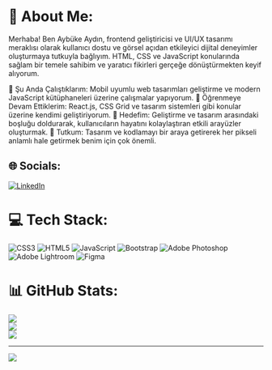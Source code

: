 # 💫 About Me:
Merhaba! Ben Aybüke Aydın, frontend geliştiricisi ve UI/UX tasarımı meraklısı olarak kullanıcı dostu ve görsel açıdan etkileyici dijital deneyimler oluşturmaya tutkuyla bağlıyım. HTML, CSS ve JavaScript konularında sağlam bir temele sahibim ve yaratıcı fikirleri gerçeğe dönüştürmekten keyif alıyorum.

🔭 Şu Anda Çalıştıklarım: Mobil uyumlu web tasarımları geliştirme ve modern JavaScript kütüphaneleri üzerine çalışmalar yapıyorum.
🌱 Öğrenmeye Devam Ettiklerim: React.js, CSS Grid ve tasarım sistemleri gibi konular üzerine kendimi geliştiriyorum.
🌟 Hedefim: Geliştirme ve tasarım arasındaki boşluğu doldurarak, kullanıcıların hayatını kolaylaştıran etkili arayüzler oluşturmak.
🎨 Tutkum: Tasarım ve kodlamayı bir araya getirerek her pikseli anlamlı hale getirmek benim için çok önemli.



## 🌐 Socials:
[![LinkedIn](https://img.shields.io/badge/LinkedIn-%230077B5.svg?logo=linkedin&logoColor=white)](https://linkedin.com/in/https://www.linkedin.com/in/ayb%C3%BCke-aydin-568a89240/) 

# 💻 Tech Stack:
![CSS3](https://img.shields.io/badge/css3-%231572B6.svg?style=for-the-badge&logo=css3&logoColor=white) ![HTML5](https://img.shields.io/badge/html5-%23E34F26.svg?style=for-the-badge&logo=html5&logoColor=white) ![JavaScript](https://img.shields.io/badge/javascript-%23323330.svg?style=for-the-badge&logo=javascript&logoColor=%23F7DF1E) ![Bootstrap](https://img.shields.io/badge/bootstrap-%23563D7C.svg?style=for-the-badge&logo=bootstrap&logoColor=white) ![Adobe Photoshop](https://img.shields.io/badge/adobephotoshop-%2331A8FF.svg?style=for-the-badge&logo=adobephotoshop&logoColor=white) ![Adobe Lightroom](https://img.shields.io/badge/Adobe%20Lightroom-31A8FF.svg?style=for-the-badge&logo=Adobe%20Lightroom&logoColor=white) 	![Figma](https://img.shields.io/badge/figma-%23F24E1E.svg?style=for-the-badge&logo=figma&logoColor=white)
# 📊 GitHub Stats:
![](https://github-readme-stats.vercel.app/api?username=aybkeydn&theme=dark&hide_border=false&include_all_commits=false&count_private=false)<br/>
![](https://github-readme-streak-stats.herokuapp.com/?user=aybkeydn&theme=dark&hide_border=false)<br/>
![](https://github-readme-stats.vercel.app/api/top-langs/?username=aybkeydn&theme=dark&hide_border=false&include_all_commits=false&count_private=false&layout=compact)

---
[![](https://visitcount.itsvg.in/api?id=aybkeydn&icon=0&color=0)](https://visitcount.itsvg.in)

<!-- Proudly created with GPRM ( https://gprm.itsvg.in ) -->
